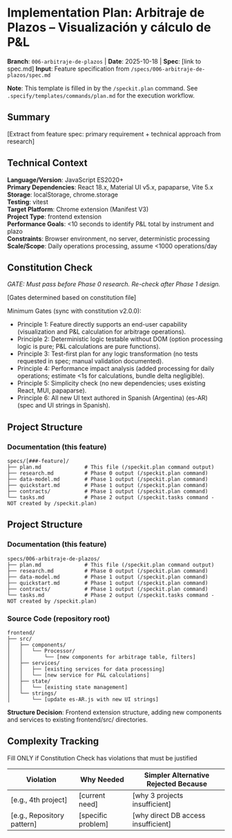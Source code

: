 # Implementation Plan: Arbitraje de Plazos – Visualización y cálculo de P&L

**Branch**: `006-arbitraje-de-plazos` | **Date**: 2025-10-18 | **Spec**: [link to spec.md]
**Input**: Feature specification from `/specs/006-arbitraje-de-plazos/spec.md`

**Note**: This template is filled in by the `/speckit.plan` command. See `.specify/templates/commands/plan.md` for the execution workflow.

## Summary

[Extract from feature spec: primary requirement + technical approach from research]

## Technical Context

**Language/Version**: JavaScript ES2020+  
**Primary Dependencies**: React 18.x, Material UI v5.x, papaparse, Vite 5.x  
**Storage**: localStorage, chrome.storage  
**Testing**: vitest  
**Target Platform**: Chrome extension (Manifest V3)  
**Project Type**: frontend extension  
**Performance Goals**: <10 seconds to identify P&L total by instrument and plazo  
**Constraints**: Browser environment, no server, deterministic processing  
**Scale/Scope**: Daily operations processing, assume <1000 operations/day

## Constitution Check

*GATE: Must pass before Phase 0 research. Re-check after Phase 1 design.*

[Gates determined based on constitution file]

Minimum Gates (sync with constitution v2.0.0):

- Principle 1: Feature directly supports an end-user capability (visualization and P&L calculation for arbitrage operations).
- Principle 2: Deterministic logic testable without DOM (option processing logic is pure; P&L calculations are pure functions).
- Principle 3: Test-first plan for any logic transformation (no tests requested in spec; manual validation documented).
- Principle 4: Performance impact analysis (added processing for daily operations; estimate <1s for calculations, bundle delta negligible).
- Principle 5: Simplicity check (no new dependencies; uses existing React, MUI, papaparse).
- Principle 6: All new UI text authored in Spanish (Argentina) (es-AR) (spec and UI strings in Spanish).

## Project Structure

### Documentation (this feature)

```
specs/[###-feature]/
├── plan.md              # This file (/speckit.plan command output)
├── research.md          # Phase 0 output (/speckit.plan command)
├── data-model.md        # Phase 1 output (/speckit.plan command)
├── quickstart.md        # Phase 1 output (/speckit.plan command)
├── contracts/           # Phase 1 output (/speckit.plan command)
└── tasks.md             # Phase 2 output (/speckit.tasks command - NOT created by /speckit.plan)
```

## Project Structure

### Documentation (this feature)

```text
specs/006-arbitraje-de-plazos/
├── plan.md              # This file (/speckit.plan command output)
├── research.md          # Phase 0 output (/speckit.plan command)
├── data-model.md        # Phase 1 output (/speckit.plan command)
├── quickstart.md        # Phase 1 output (/speckit.plan command)
├── contracts/           # Phase 1 output (/speckit.plan command)
└── tasks.md             # Phase 2 output (/speckit.tasks command - NOT created by /speckit.plan)
```

### Source Code (repository root)

```text
frontend/
├── src/
│   ├── components/
│   │   └── Processor/
│   │       └── [new components for arbitrage table, filters]
│   ├── services/
│   │   ├── [existing services for data processing]
│   │   └── [new service for P&L calculations]
│   ├── state/
│   │   └── [existing state management]
│   └── strings/
│       └── [update es-AR.js with new UI strings]
```

**Structure Decision**: Frontend extension structure, adding new components and services to existing frontend/src/ directories.

## Complexity Tracking

Fill ONLY if Constitution Check has violations that must be justified

| Violation | Why Needed | Simpler Alternative Rejected Because |
|-----------|------------|-------------------------------------|
| [e.g., 4th project] | [current need] | [why 3 projects insufficient] |
| [e.g., Repository pattern] | [specific problem] | [why direct DB access insufficient] |
